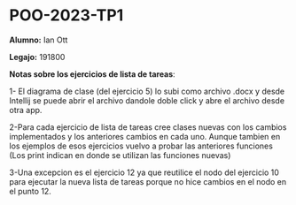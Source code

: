 # POO-2023-TP1

**Alumno:** Ian Ott

**Legajo:** 191800

**Notas sobre los ejercicios de lista de tareas**:

1- El diagrama de clase (del ejercicio 5) lo subi como archivo .docx y desde Intellij se puede abrir el archivo dandole doble click y abre el archivo desde otra app.

2-Para cada ejercicio de lista de tareas cree clases nuevas con los cambios implementados  y los anteriores cambios en cada uno. Aunque tambien en los ejemplos de esos ejercicios vuelvo a probar las anteriores funciones (Los print indican en donde se utilizan las funciones nuevas) 

3-Una excepcion es el ejercicio 12 ya que reutilice el nodo del ejercicio 10 para ejecutar la nueva lista de tareas porque no hice cambios en el nodo en el punto 12.